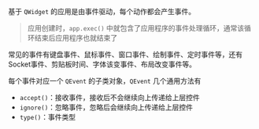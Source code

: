 基于 `QWidget` 的应用是由事件驱动，每个动作都会产生事件。

> 应用创建时，`app.exec()` 中就包含了应用程序的事件处理循环，通常该循环结束后应用程序也就结束了

常见的事件有键盘事件、鼠标事件、窗口事件、绘制事件、定时事件等，还有 Socket事件、剪贴板时间、字体该变事件、布局改变事件等。

每个事件对应一个 `QEvent` 的子类对象，`QEvent` 几个通用方法有
* `accept()`：接收事件，接收后不会继续向上传递给上层控件
* `ignore()`：忽略事件，忽略后会继续向上传递给上层控件
* `type()`：事件类型

